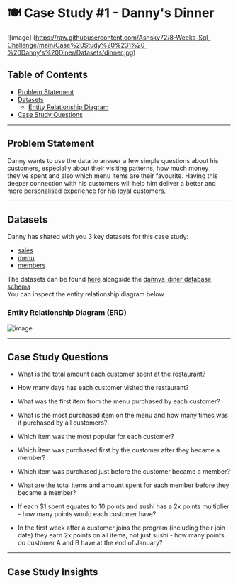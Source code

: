# 🍽 Case Study #1 - Danny's Dinner 

![image] (https://raw.githubusercontent.com/Ashsky72/8-Weeks-Sql-Challenge/main/Case%20Study%20%231%20-%20Danny's%20Diner/Datasets/dinner.jpg)

## Table of Contents
- [Problem Statement](https://github.com/Ashsky72/8-Weeks-Sql-Challenge/tree/main/Case%20Study%20%231%20-%20Danny's%20Diner#problem-statement)
- [Datasets](https://github.com/Ashsky72/8-Weeks-Sql-Challenge/tree/main/Case%20Study%20%231%20-%20Danny's%20Diner/Datasets)
  - [Entity Relationship Diagram](https://github.com/Ashsky72/8-Weeks-Sql-Challenge/tree/main/Case%20Study%20%231%20-%20Danny's%20Diner#entity-relationship-diagram-erd)
- [Case Study Questions](https://github.com/Ashsky72/8-Weeks-Sql-Challenge/tree/main/Case%20Study%20%231%20-%20Danny's%20Diner#case-study-question
)

---------------------------------

## Problem Statement
Danny wants to use the data to answer a few simple questions about his customers, especially about their visiting patterns, how much money they’ve spent and also which menu items are their favourite. Having this deeper connection with his customers will help him deliver a better and more personalised experience for his loyal customers.

---------------------------------

## Datasets
Danny has shared with you 3 key datasets for this case study:
- [sales](https://github.com/Ashsky72/8-Weeks-Sql-Challenge/blob/main/Case%20Study%20%231%20-%20Danny's%20Diner/Datasets/sales.csv)
- [menu](https://github.com/Ashsky72/8-Weeks-Sql-Challenge/blob/main/Case%20Study%20%231%20-%20Danny's%20Diner/Datasets/menu.csv)
- [members](https://github.com/Ashsky72/8-Weeks-Sql-Challenge/blob/main/Case%20Study%20%231%20-%20Danny's%20Diner/Datasets/members.csv)

The datasets can be found [here](https://github.com/Ashsky72/8-Weeks-Sql-Challenge/tree/main/Case%20Study%20%231%20-%20Danny's%20Diner/Datasets) alongside the [dannys_diner database schema](https://github.com/Ashsky72/8-Weeks-Sql-Challenge/blob/main/Case%20Study%20%231%20-%20Danny's%20Diner/Datasets/case-study-1-schema.sql) <br>
You can inspect the entity relationship diagram below
  ### Entity Relationship Diagram (ERD)
 
  ![image](https://user-images.githubusercontent.com/110608447/208236784-078c4300-122b-432d-887f-cc143a2c32a1.png)

---------------------------------

## Case Study Questions
- What is the total amount each customer spent at the restaurant?

- How many days has each customer visited the restaurant?

- What was the first item from the menu purchased by each customer?

- What is the most purchased item on the menu and how many times was it purchased by all customers?

- Which item was the most popular for each customer?

- Which item was purchased first by the customer after they became a member?

- Which item was purchased just before the customer became a member?

- What are the total items and amount spent for each member before they became a member? 

- If each $1 spent equates to 10 points and sushi has a 2x points multiplier - how many points would each customer have?

- In the first week after a customer joins the program (including their join date) they earn 2x points on all items, not just sushi - how many points do customer A and B have at the end of January?

---------------------------------

## Case Study Insights

